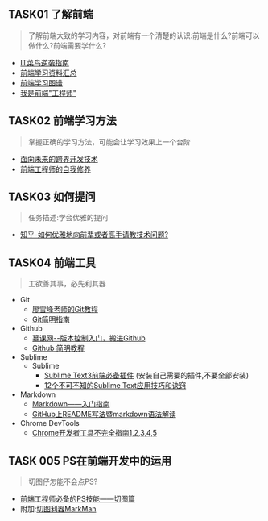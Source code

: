 ## TASK01 了解前端
> 了解前端大致的学习内容，对前端有一个清楚的认识:前端是什么?前端可以做什么?前端需要学什么?

+ [IT菜鸟逆袭指南](http://www.imooc.com/learn/48)
+ [前端学习资料汇总](https://github.com/jsfront/src/blob/master/qq.md)
+ [前端学习图谱](https://github.com/airyland/Jsource)
+ [我是前端"工程师"](http://ppt.baomitu.com/display?slide_id=d9c32073#/)

## TASK02 前端学习方法
> 掌握正确的学习方法，可能会让学习效果上一个台阶

+  [面向未来的跨界开发技术](https://zhuanlan.zhihu.com/p/23968878?refer=full-stack)
+   [前端工程师的自我修养](http://ppt.baomitu.com/display?slide_id=6d99b7b2#/2)

## TASK03 如何提问
> 任务描述:学会优雅的提问

+ [知乎-如何优雅地向前辈或者高手请教技术问题?](https://www.zhihu.com/question/25464141)


## TASK04 前端工具
> 工欲善其事，必先利其器

+ Git
	+ [廖雪峰老师的Git教程](http://www.liaoxuefeng.com/wiki/0013739516305929606dd18361248578c67b8067c8c017b000/)
	+  [Git简明指南](http://www.bootcss.com/p/git-guide/)
+ Github
	+ [慕课网--版本控制入门，搬进Github](http://www.imooc.com/learn/390)
	+ [Github 简明教程](http://www.runoob.com/w3cnote/git-guide.html)
+ Sublime
	+ Sublime
		+ [Sublime Text3前端必备插件](http://www.jianshu.com/p/edbc2a13494b) (安装自己需要的插件,不要全部安装)
		+ [12个不可不知的Sublime Text应用技巧和诀窍 ](https://segmentfault.com/a/1190000000505218)
+ Markdown
	+ [Markdown——入门指南](http://www.jianshu.com/p/1e402922ee32/)
	+ [GitHub上README写法暨markdown语法解读](http://www.tuicool.com/articles/zIJrEjn)  
+ Chrome DevTools
	+ [Chrome开发者工具不完全指南1,2,3,4,5](http://web.jobbole.com/82558/) 

## TASK 005 PS在前端开发中的运用
> 切图仔怎能不会点PS?

+ [前端工程师必备的PS技能——切图篇](http://www.imooc.com/learn/506)
+ 附加:[切图利器MarkMan](http://www.getmarkman.com/)
